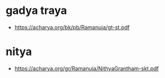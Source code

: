 # gadya traya
* https://acharya.org/bk/pb/Ramanuja/gt-st.pdf

# nitya
* https://acharya.org/gr/Ramanuja/NithyaGrantham-skt.pdf
